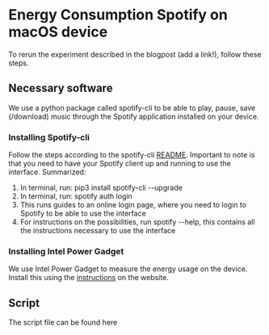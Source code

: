 # Energy Consumption Spotify on macOS device 
To rerun the experiment described in the blogpost (add a link!), follow these steps. 

## Necessary software 
We use a python package called spotify-cli to be able to play, pause, save (/download) music through the Spotify application installed on your device. 

### Installing Spotify-cli 
Follow the steps according to the spotify-cli [README](https://github.com/pwittchen/spotify-cli-linux). 
Important to note is that you need to have your Spotify client up and running to use the interface. 
Summarized:
1. In terminal, run: pip3 install spotify-cli --upgrade 
2. In terminal, run: spotify auth login 
3. This runs guides to an online login page, where you need to login to Spotify to be able to use the interface 
4. For instructions on the possibilities, run spotify --help, this contains all the instructions necessary to use the interface

### Installing Intel Power Gadget 

We use Intel Power Gadget to measure the energy usage on the device. Install this using the [instructions](https://www.intel.com/content/www/us/en/developer/articles/tool/power-gadget.html) on the website. 

## Script

The script file can be found here
